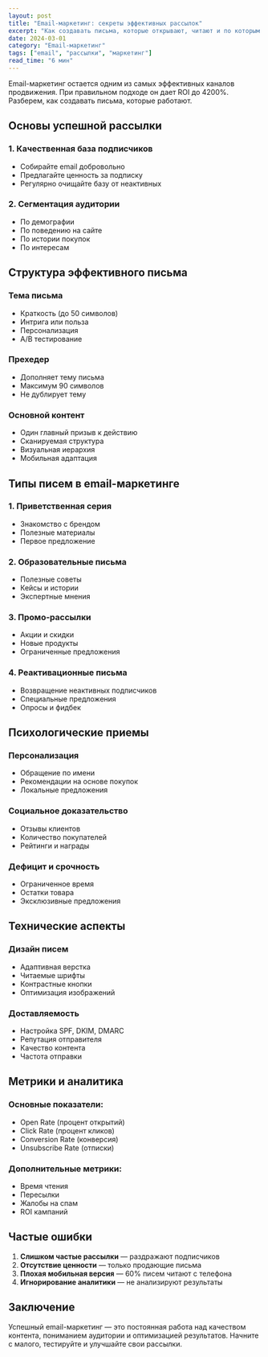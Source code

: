 ```yaml
---
layout: post
title: "Email-маркетинг: секреты эффективных рассылок"
excerpt: "Как создавать письма, которые открывают, читают и по которым покупают. Практические советы и примеры"
date: 2024-03-01
category: "Email-маркетинг"
tags: ["email", "рассылки", "маркетинг"]
read_time: "6 мин"
---
```


Email-маркетинг остается одним из самых эффективных каналов продвижения. При правильном подходе он дает ROI до 4200%. Разберем, как создавать письма, которые работают.

## Основы успешной рассылки

### 1. Качественная база подписчиков
- Собирайте email добровольно
- Предлагайте ценность за подписку
- Регулярно очищайте базу от неактивных

### 2. Сегментация аудитории
- По демографии
- По поведению на сайте
- По истории покупок
- По интересам

## Структура эффективного письма

### Тема письма
- Краткость (до 50 символов)
- Интрига или польза
- Персонализация
- A/B тестирование

### Прехедер
- Дополняет тему письма
- Максимум 90 символов
- Не дублирует тему

### Основной контент
- Один главный призыв к действию
- Сканируемая структура
- Визуальная иерархия
- Мобильная адаптация

## Типы писем в email-маркетинге

### 1. Приветственная серия
- Знакомство с брендом
- Полезные материалы
- Первое предложение

### 2. Образовательные письма
- Полезные советы
- Кейсы и истории
- Экспертные мнения

### 3. Промо-рассылки
- Акции и скидки
- Новые продукты
- Ограниченные предложения

### 4. Реактивационные письма
- Возвращение неактивных подписчиков
- Специальные предложения
- Опросы и фидбек

## Психологические приемы

### Персонализация
- Обращение по имени
- Рекомендации на основе покупок
- Локальные предложения

### Социальное доказательство
- Отзывы клиентов
- Количество покупателей
- Рейтинги и награды

### Дефицит и срочность
- Ограниченное время
- Остатки товара
- Эксклюзивные предложения

## Технические аспекты

### Дизайн писем
- Адаптивная верстка
- Читаемые шрифты
- Контрастные кнопки
- Оптимизация изображений

### Доставляемость
- Настройка SPF, DKIM, DMARC
- Репутация отправителя
- Качество контента
- Частота отправки

## Метрики и аналитика

### Основные показатели:
- Open Rate (процент открытий)
- Click Rate (процент кликов)
- Conversion Rate (конверсия)
- Unsubscribe Rate (отписки)

### Дополнительные метрики:
- Время чтения
- Пересылки
- Жалобы на спам
- ROI кампаний

## Частые ошибки

1. **Слишком частые рассылки** — раздражают подписчиков
2. **Отсутствие ценности** — только продающие письма
3. **Плохая мобильная версия** — 60% писем читают с телефона
4. **Игнорирование аналитики** — не анализируют результаты

## Заключение

Успешный email-маркетинг — это постоянная работа над качеством контента, пониманием аудитории и оптимизацией результатов. Начните с малого, тестируйте и улучшайте свои рассылки.
